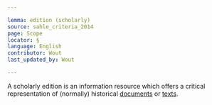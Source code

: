 ```yaml
---

lemma: edition (scholarly)
source: sahle_criteria_2014
page: Scope
locator: §
language: English
contributor: Wout
last_updated_by: Wout

---
```


A scholarly edition is an information resource which offers a critical representation of (normally) historical [documents](document.html) or [texts](text.html).
